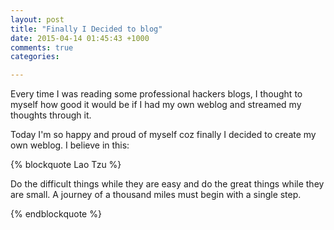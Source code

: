 ```yaml
---
layout: post
title: "Finally I Decided to blog"
date: 2015-04-14 01:45:43 +1000
comments: true
categories: 

---
```


Every time I was reading some professional hackers blogs, I thought to myself how good it would be if I had my own weblog and  streamed my thoughts through it.

Today I'm so happy and proud of myself coz finally I decided to create my own weblog. I believe in this:


{% blockquote Lao Tzu %}

Do the difficult things while they are easy and do the great things while they are small. A journey of a thousand miles must begin with a single step.

{% endblockquote %}   

